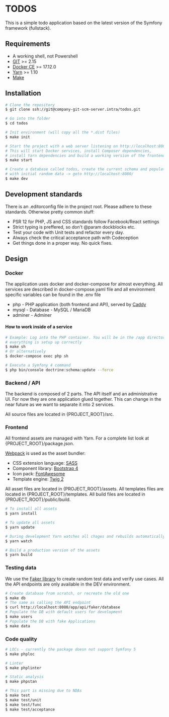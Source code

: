# TODOS

This is a simple todo application based on the latest version of the Symfony framework (fullstack).


## Requirements

* A working shell, not Powershell
* [GIT](https://git-scm.com/) >= 2.15
* [Docker CE](https://www.docker.com/) >= 17.12.0
* [Yarn](https://yarnpkg.com/en/) >= 1.10
* [Make](https://www.gnu.org/software/make/)
    

## Installation
```sh
# Clone the repository
$ git clone ssh://git@company-git-scm-server.intra/todos.git

# Go into the folder
$ cd todos

# Init environment (will copy all the *.dist files)
$ make init

# Start the project with a web server listening on http://localhost:8080/
# This will start Docker services, install Composer dependencies,
# install Yarn dependencies and build a working version of the frontend assets
$ make start

# Create a database called todos, create the current schema and populate it
# with initial random data -> goto http://localhost:8080/
$ make dev

```

## Development standards

There is an .editorconfig file in the project root. Please adhere to these
standards. Otherwise pretty common stuff:
* PSR 12 for PHP, JS and CSS standards follow Facebook/React settings
* Strict typing is preffered, so don't @param dockblocks etc.
* Test your code with Unit tests and refactor every day.
* Always check the critical acceptance path with Codeception
* Get things done in a proper way. No quick fixes.


## Design

### Docker 

The application uses docker and docker-compose for almost everything. All
services are described in docker-compose.yaml file and all environment specific
variables can be found in the .env file

* php - PHP application (both frontend and API), served by [Caddy](https://hub.docker.com/r/ezmid/s4-caddy)
* mysql - Database - MySQL / MariaDB
* adminer - Adminer

#### How to work inside of a service
```sh
# Example: Log into the PHP container. You will be in the /app directory if
# everything is setup up correctly
$ make sh
# Or alternatively
$ docker-compose exec php sh

# Execute a Symfony 4 command
$ php bin/console doctrine:schema:update --force
```

### Backend / API

The backend is composed of 2 parts. The API itself and an administrative UI.
For now they are one application glued together. This can change in the near
future as we want to separate it into 2 services.

All source files are located in {PROJECT_ROOT}/src.

### Frontend

All frontend assets are managed with Yarn. For a complete list look at {PROJECT_ROOT}/package.json.

[Webpack](https://webpack.js.org/) is used as the asset bundler:
* CSS extension language: [SASS](https://sass-lang.com/)
* Component library: [Bootstrap 4](https://getbootstrap.com/)
* Icon pack: [FontAwesome](https://fontawesome.com/)
* Template engine: [Twig 2](https://twig.symfony.com/)

All asset files are located in {PROJECT_ROOT}/assets.
All templates files are located in {PROJECT_ROOT}/templates.
All build files are located in {PROJECT_ROOT}/public/build.

```sh
# To install all assets
$ yarn install

# To update all assets
$ yarn update

# During development Yarn watches all chages and rebuilds automatically
$ yarn watch

# Build a production version of the assets
$ yarn build
```

### Testing data

We use the [Faker library](https://github.com/fzaninotto/Faker) to create random test data and verify use cases.
All the API endpoints are only available in the DEV environment.

```sh
# Create database from scratch, or recreate the old one
$ make db
# The same as calling the API endpoint
$ curl http://localhost:8080/app/api/faker/database
# Populate the DB with default users for development
$ make users
# Populate the DB with fake Applications
$ make data
```

### Code quality

```sh
# LOCs - currently the package doesn not support Symfony 5
$ make phploc

# Linter
$ make phplinter

# Static analysis
$ make phpstan

# This part is missing due to NDAs
$ make test
$ make test/unit
$ make test/func
$ make test/acceptance
```
